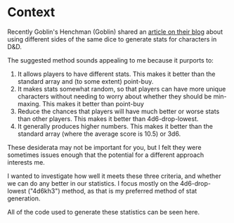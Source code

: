 Context
============================

Recently Goblin's Henchman (Goblin) shared an [article on their blog](https://goblinshenchman.wordpress.com/2020/08/15/caterpillar-method-for-character-stat-generation/) about using different sides of the same dice to generate stats for characters in D&D.

The suggested method sounds appealing to me because it purports to:

1. It allows players to have different stats. This makes it better than the standard array and (to some extent) point-buy.
2. It makes stats somewhat random, so that players can have more unique characters without needing to worry about whether they should be min-maxing. This makes it better than point-buy
3. Reduce the chances that players will have much better or worse stats than other players. This makes it better than 4d6-drop-lowest.
4. It generally produces higher numbers. This makes it better than the standard array (where the average score is 10.5) or 3d6.

These desiderata may not be important for you, but I felt they were sometimes issues enough that the potential for a different approach interests me.

I wanted to investigate how well it meets these three criteria, and whether we can do any better in our statistics. I focus mostly on the 4d6-drop-lowest ("4d6kh3") method, as that is my preferred method of stat generation.

All of the code used to generate these statistics can be seen here.

[comment]: <> (Add link to the code.)